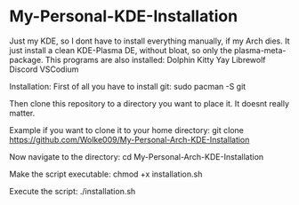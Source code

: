 # My-Personal-KDE-Installation
Just my KDE, so I dont have to install everything manually, if my Arch dies.
It just install a clean KDE-Plasma DE, without bloat, so only the plasma-meta-package.
This programs are also installed:
Dolphin
Kitty
Yay
Librewolf
Discord
VSCodium


Installation:
First of all you have to install git:
sudo pacman -S git

Then clone this repository to a directory you want to place it.
It doesnt really matter.

Example if you want to clone it to your home directory:
git clone https://github.com/Wolke009/My-Personal-Arch-KDE-Installation

Now navigate to the directory:
cd  My-Personal-Arch-KDE-Installation

Make the script executable:
chmod +x installation.sh

Execute the script:
./installation.sh